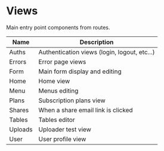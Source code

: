 # Views
Main entry point components from routes.

| Name    | Description                                  |
|---------|----------------------------------------------|
| Auths   | Authentication views (login, logout, etc...) |
| Errors  | Error page views                             |
| Form    | Main form display and editing                |
| Home    | Home view                                    |
| Menu    | Menus editing                                |
| Plans   | Subscription plans view                      |
| Shares  | When a share email link is clicked           |
| Tables  | Tables editor                                |
| Uploads | Uploader test view                           |
| User    | User profile view                            |
